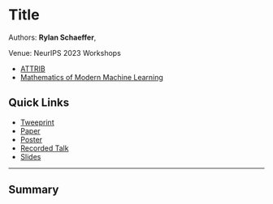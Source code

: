 # Title

Authors: **Rylan Schaeffer**, 

Venue: NeurIPS 2023 Workshops
- [ATTRIB](https://attrib-workshop.cc/)
- [Mathematics of Modern Machine Learning](https://sites.google.com/view/m3l-2023)

## Quick Links

- [Tweeprint](https://twitter.com/RylanSchaeffer/status/)
- [Paper](paper.pdf)
- [Poster](poster.pdf)
- [Recorded Talk]()
- [Slides](slides.pdf)

-----

## Summary